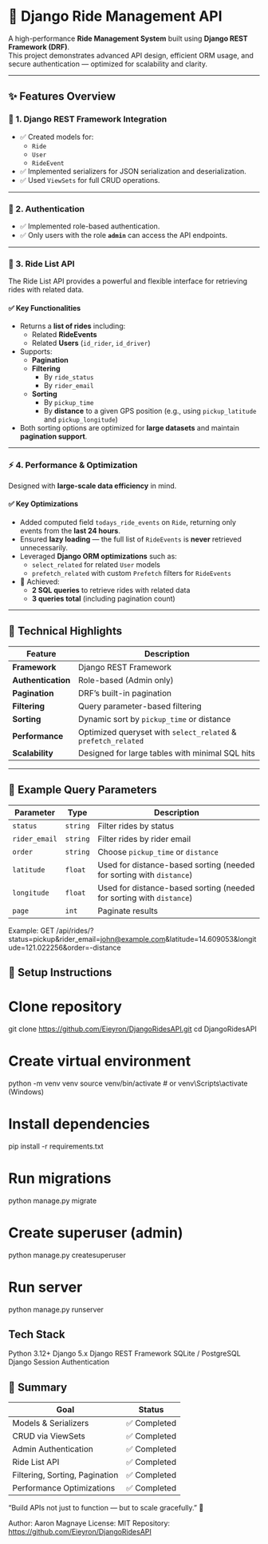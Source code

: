 # 🚗 Django Ride Management API

A high-performance **Ride Management System** built using **Django REST Framework (DRF)**.  
This project demonstrates advanced API design, efficient ORM usage, and secure authentication — optimized for scalability and clarity.

---

## ✨ Features Overview

### 🧱 1. Django REST Framework Integration
- ✅ Created models for:
  - `Ride`
  - `User`
  - `RideEvent`
- ✅ Implemented serializers for JSON serialization and deserialization.
- ✅ Used `ViewSets` for full CRUD operations.

---

### 🔐 2. Authentication
- ✅ Implemented role-based authentication.
- ✅ Only users with the role **`admin`** can access the API endpoints.

---

### 🧭 3. Ride List API
The Ride List API provides a powerful and flexible interface for retrieving rides with related data.

#### ✅ Key Functionalities
- Returns a **list of rides** including:
  - Related **RideEvents**
  - Related **Users** (`id_rider`, `id_driver`)
- Supports:
  - **Pagination**
  - **Filtering**
    - By `ride_status`
    - By `rider_email`
  - **Sorting**
    - By `pickup_time`
    - By **distance** to a given GPS position (e.g., using `pickup_latitude` and `pickup_longitude`)
- Both sorting options are optimized for **large datasets** and maintain **pagination support**.

---

### ⚡ 4. Performance & Optimization
Designed with **large-scale data efficiency** in mind.

#### ✅ Key Optimizations
- Added computed field `todays_ride_events` on `Ride`, returning only events from the **last 24 hours**.
- Ensured **lazy loading** — the full list of `RideEvents` is **never** retrieved unnecessarily.
- Leveraged **Django ORM optimizations** such as:
  - `select_related` for related `User` models
  - `prefetch_related` with custom `Prefetch` filters for `RideEvents`
- 🚀 Achieved:
  - **2 SQL queries** to retrieve rides with related data  
  - **3 queries total** (including pagination count)

---

## 🧩 Technical Highlights

| Feature | Description |
|----------|-------------|
| **Framework** | Django REST Framework |
| **Authentication** | Role-based (Admin only) |
| **Pagination** | DRF’s built-in pagination |
| **Filtering** | Query parameter-based filtering |
| **Sorting** | Dynamic sort by `pickup_time` or distance |
| **Performance** | Optimized queryset with `select_related` & `prefetch_related` |
| **Scalability** | Designed for large tables with minimal SQL hits |

---

## 🧠 Example Query Parameters

| Parameter | Type | Description |
|------------|------|-------------|
| `status` | `string` | Filter rides by status |
| `rider_email` | `string` | Filter rides by rider email |
| `order` | `string` | Choose `pickup_time` or `distance` |
| `latitude` | `float` | Used for distance-based sorting (needed for sorting with `distance`) |
| `longitude` | `float` | Used for distance-based sorting (needed for sorting with `distance`) |
| `page` | `int` | Paginate results |

Example:
GET /api/rides/?status=pickup&rider_email=john@example.com&latitude=14.609053&longitude=121.022256&order=-distance

## 🧰 Setup Instructions

# Clone repository
git clone https://github.com/Eieyron/DjangoRidesAPI.git
cd DjangoRidesAPI

# Create virtual environment
python -m venv venv
source venv/bin/activate  # or venv\Scripts\activate (Windows)

# Install dependencies
pip install -r requirements.txt

# Run migrations
python manage.py migrate

# Create superuser (admin)
python manage.py createsuperuser

# Run server
python manage.py runserver

## Tech Stack

Python 3.12+
Django 5.x
Django REST Framework
SQLite / PostgreSQL
Django Session Authentication

## 🏁 Summary
| Goal                           | Status      |
| ------------------------------ | ----------- |
| Models & Serializers           | ✅ Completed |
| CRUD via ViewSets              | ✅ Completed |
| Admin Authentication           | ✅ Completed |
| Ride List API                  | ✅ Completed |
| Filtering, Sorting, Pagination | ✅ Completed |
| Performance Optimizations      | ✅ Completed |

“Build APIs not just to function — but to scale gracefully.” 🚀

Author: Aaron Magnaye
License: MIT
Repository: https://github.com/Eieyron/DjangoRidesAPI
